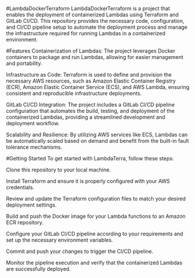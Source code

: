 #LambdaDockerTerraform
LambdaDockerTerraform is a project that enables the deployment of containerized Lambdas using Terraform and GitLab CI/CD. This repository provides the necessary code, configuration, and CI/CD pipeline setup to automate the deployment process and manage the infrastructure required for running Lambdas in a containerized environment.

#Features
Containerization of Lambdas: The project leverages Docker containers to package and run Lambdas, allowing for easier management and portability.

Infrastructure as Code: Terraform is used to define and provision the necessary AWS resources, such as Amazon Elastic Container Registry (ECR), Amazon Elastic Container Service (ECS), and AWS Lambda, ensuring consistent and reproducible infrastructure deployments.

GitLab CI/CD Integration: The project includes a GitLab CI/CD pipeline configuration that automates the build, testing, and deployment of the containerized Lambdas, providing a streamlined development and deployment workflow.

Scalability and Resilience: By utilizing AWS services like ECS, Lambdas can be automatically scaled based on demand and benefit from the built-in fault tolerance mechanisms.

#Getting Started
To get started with LambdaTerra, follow these steps:

Clone this repository to your local machine.

Install Terraform and ensure it is properly configured with your AWS credentials.

Review and update the Terraform configuration files to match your desired deployment settings.

Build and push the Docker image for your Lambda functions to an Amazon ECR repository.

Configure your GitLab CI/CD pipeline according to your requirements and set up the necessary environment variables.

Commit and push your changes to trigger the CI/CD pipeline.

Monitor the pipeline execution and verify that the containerized Lambdas are successfully deployed.
